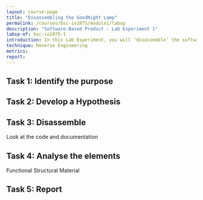 ```yaml
---
layout: course-page
title: "Disassembling the GoodNight Lamp"
permalink: /courses/bsc-io1075/module1/labxp
description: "Software-Based Product - Lab Experiment 1"
labxp-of: bsc-io1075-1
introduction: In this Lab Experiment, you will ‘disassemble’ the software part of the GoodNight Lamp.
technique: Reverse Engineering
metrics:
report:
---
```


## Task 1: Identify the purpose

## Task 2: Develop a Hypothesis

## Task 3: Disassemble
Look at the code and documentation

## Task 4: Analyse the elements
Functional
Structural
Material

## Task 5: Report
